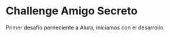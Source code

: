 <h1> Challenge Amigo Secreto </h1>

Primer desafío perneciente a Alura, iniciamos con el desarrollo.
